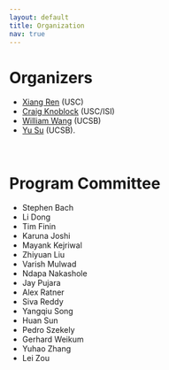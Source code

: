 ```yaml
---
layout: default
title: Organization
nav: true
---
```


# Organizers

+ [Xiang Ren](http://xren7.web.engr.illinois.edu/) (USC)
+ [Craig Knoblock](http://usc-isi-i2.github.io/knoblock/) (USC/ISI)
+ [William Wang](https://www.cs.ucsb.edu/~william/) (UCSB)
+ [Yu Su](http://cs.ucsb.edu/~ysu/) (UCSB).

<br>

# Program Committee

+ Stephen Bach
+ Li Dong
+ Tim Finin
+ Karuna Joshi
+ Mayank Kejriwal
+ Zhiyuan Liu
+ Varish Mulwad
+ Ndapa Nakashole
+ Jay Pujara
+ Alex Ratner
+ Siva Reddy
+ Yangqiu Song
+ Huan Sun
+ Pedro Szekely
+ Gerhard Weikum
+ Yuhao Zhang
+ Lei Zou


<br>

